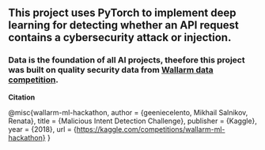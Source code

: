## This project uses PyTorch to implement deep learning for detecting whether an API request contains a cybersecurity attack or injection.
### Data is the foundation of all AI projects, theefore this project was built on quality security data from [Wallarm data competition](https://www.kaggle.com/competitions/wallarm-ml-hackathon).

**Citation** 

@misc{wallarm-ml-hackathon,
    author = {geeniecelento, Mikhail Salnikov, Renata},
    title = {Malicious Intent Detection Challenge},
    publisher = {Kaggle},
    year = {2018},
    url = {https://kaggle.com/competitions/wallarm-ml-hackathon}
}
